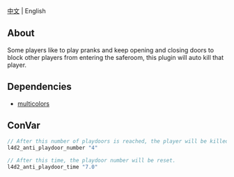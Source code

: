 [中文](./README.md) | English

## About
Some players like to play pranks and keep opening and closing doors to block other players from entering the saferoom, this plugin will auto kill that player.

## Dependencies
- [multicolors](https://github.com/fdxx/l4d2_plugins/tree/main/multicolors)

## ConVar
```c
// After this number of playdoors is reached, the player will be killed automatically.
l4d2_anti_playdoor_number "4"

// After this time, the playdoor number will be reset.
l4d2_anti_playdoor_time "7.0"
```
